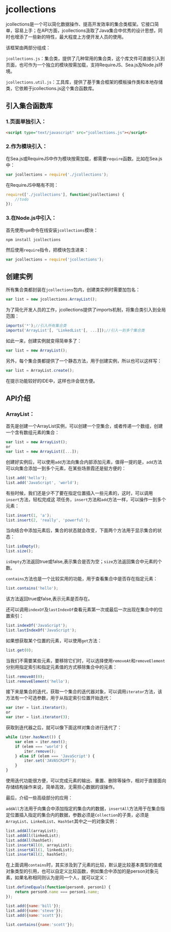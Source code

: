 # jcollections

jcollections是一个可以简化数据操作、提高开发效率的集合类框架。它接口简单，容易上手；在API方面，jcollections汲取了Java集合中优秀的设计思想，同时也增添了一些新的特性，最大程度上方便开发人员的使用。

该框架由两部分组成：

`jcollections.js`：集合类，提供了几种常用的集合类，这个库文件可直接引入到页面，也可作为一个独立的模块按需加载，支持RequireJS、Sea.js及Node.js环境。

`jcollections.util.js`：工具库，提供了基于集合框架的模板操作类和本地存储类，它依赖于jcollections.js这个集合函数库。

## 引入集合函数库
### 1.页面单独引入：

```html
<script type="text/javascript" src="jcollections.js"></script>
```
### 2.作为模块引入：
在Sea.js或RequireJS中作为模块按需加载，都需要`require`函数。比如在Sea.js中：

```javascript
var jcollections = require('./jcollections');
```
在RequireJS中略有不同：

```javascript
require(['./jcollections'], function(jcollections) {
	//todo
});
```
### 3.在Node.js中引入：
首先使用`npm`命令在线安装`jcollections`模块：

```shell
npm install jcollections
```
然后使用`require`指令，把模块包含进来：

```javascript
var jcollections = require('jcollections');
```
## 创建实例
所有集合类都封装在`jcollections`包内，创建类实例时需要加包名：

```javascript
var list = new jcollections.ArrayList();
```
为了简化开发人员的工作，jcollections提供了imports机制，将集合类引入到全局范围：

```javascript
imports('*');//引入所有集合类
imports('ArrayList'[, 'LinkedList'[, ...]]);//引入一到多个集合类
```
如此一来，创建实例就变得简单多了：

```javascript	
var list = new ArrayList();
```
另外，每个集合类都提供了一个静态方法，用于创建实例，所以也可以这样写：

```javascript
var list = ArrayList.create();
```
在提示功能较好的IDE中，这样也许会很方便。

## API介绍
### ArrayList：
首先是创建一个ArrayList实例，可以创建一个空集合，或者传递一个数组，创建一个含有数组元素的集合：

```javascript
var list = new ArrayList();
or
var list = new ArrayList([...]); 
```
创建好实例后，可以使用`add`方法向集合内部添加元素，值得一提的是，`add`方法可以向集合添加一到多个元素，在某些场景霞还是挺方便的：

```javascript
list.add('hello');
list.add('JavaScript', 'world');
```
有些时候，我们还是少不了要在指定位置插入一些元素的，这时，可以调用`insert`方法，轻松完成这
项任务，`insert`方法和`add`方法一样，可以操作一到多个元素：

```javascript
list.insert(1, 'a');
list.insert(2, 'really', 'powerful');
```
当向结合中添加元素后，集合的状态就会改变，下面两个方法用于显示集合的状态：

```javascript
list.isEmpty();
list.size();
```
`isEmpty`方法返回true或false,表示集合是否为空；`size`方法返回集合中元素的个数。

`contains`方法也是一个比较实用的功能，用于查看集合中是否存在指定元素：

```javascript
list.contains('hello');
```
该方法返回true或false,表示元素是否存在。

还可以调用`indexOf`及`lastIndexOf`查看元素第一次或最后一次出现在集合中的位置索引：

```javascript
list.indexOf('JavaScript');
list.lastIndexOf('JavaScript');
```
如果想获取某个位置的元素，可以使用`get`方法：

```javascript
list.get(0);
```
当我们不需要某些元素，要移除它们时，可以选择使用`removeAt`和`removeElement`分别用指定索引和指定元素值的方式移除集合中的元素：

```javascript
list.removeAt(0);
list.removeElement('hello');
```

接下来是集合的迭代，获取一个集合的迭代器对象，可以调用`iterator`方法，该方法有一个可选参数，用于从指定索引位置开始迭代：

```javascript
var iter = list.iterator();
or
var iter = list.iterator(3);
```
获取到迭代器之后，就可以像下面这样对集合进行迭代了：

```javascript
while (iter.hasNext()) {
	var elem = iter.next();
	if (elem === 'world') {
		iter.remove();
	} else if (elem === 'JavaScript') {
		iter.set('JAVASCRIPT');
	}
}
```
使用迭代功能很方便，可以完成元素的输出、重置、删除等操作，相对于直接面向存储结构操作来说，简单高效，无需担心数据的误操作。

最后，介绍一些高级部分的应用：

`addAll`方法用于向集合中添加指定的集合内的数据，`insertAll`方法用于在集合指定位置插入指定的集合内的数据，参数必须是`Collection`的子类，必须是`ArrayList`、`LinkedList`、`HashSet`其中之一的对象实例：

```javascript
list.addAll(arrayList);
list.addAll(linkedList);
list.addAll(hashSet);
list.insertAll(0, arrayList);
list.insertAll(1, linkedList);
list.insertAll(2, hashSet);
```
在上面调用`contains`时，其实涉及到了元素的比较，默认是比较基本类型的值或对象类型的引用，也可以自定义比较函数，例如集合中添加的是person对象元素，如果名称相同则认为是同一个人，就可以定义：

```javascript
list.defineEquals(function(person0, person1) {
	return person0.name === person1.name;
});

list.add({name:'bill'});
list.add({name:'steve'});
list.add({name:'scott'});

list.contains({name:'scott'});
```
